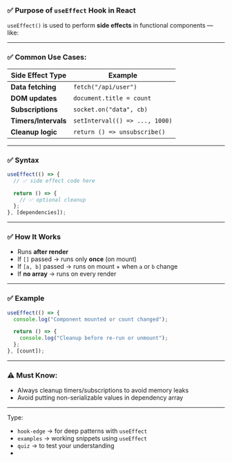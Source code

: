 ### ✅ **Purpose of `useEffect` Hook in React**

`useEffect()` is used to perform **side effects** in functional components — like:

---

### ✅ Common Use Cases:

| Side Effect Type     | Example                        |
| -------------------- | ------------------------------ |
| **Data fetching**    | `fetch("/api/user")`           |
| **DOM updates**      | `document.title = count`       |
| **Subscriptions**    | `socket.on("data", cb)`        |
| **Timers/Intervals** | `setInterval(() => ..., 1000)` |
| **Cleanup logic**    | `return () => unsubscribe()`   |

---

### ✅ Syntax

```jsx
useEffect(() => {
  // ✅ side effect code here

  return () => {
    // ✅ optional cleanup
  };
}, [dependencies]);
```

---

### ✅ How It Works

* Runs **after render**
* If `[]` passed → runs only **once** (on mount)
* If `[a, b]` passed → runs on mount + when `a` or `b` change
* If **no array** → runs on every render

---

### ✅ Example

```jsx
useEffect(() => {
  console.log("Component mounted or count changed");

  return () => {
    console.log("Cleanup before re-run or unmount");
  };
}, [count]);
```

---

### ⚠️ Must Know:

* Always cleanup timers/subscriptions to avoid memory leaks
* Avoid putting non-serializable values in dependency array

---

Type:

* `hook-edge` → for deep patterns with `useEffect`
* `examples` → working snippets using `useEffect`
* `quiz` → to test your understanding
* 
